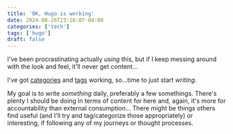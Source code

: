 ```yaml
---
title: 'OK, Hugo is working'
date: 2024-08-26T23:16:07-04:00
categories: ['tech']
tags: ['hugo']
draft: false
---
```

I've been procrastinating actually _using_ this, but if I keep messing around with the look and feel, it'll never get content...
<!--more-->

I've got [categories](/categories/) and [tags](/tags/) working, so...time to just start _writing_.

My goal is to write _something_ daily, preferably a few somethings.  There's plenty I should be doing in terms of content for here and, again, it's more for accountability than external consumption... There might be things others find useful (and I'll try and tag/categorize those appropriately) or interesting, if following any of my journeys or thought processes.